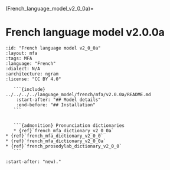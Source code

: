 
(French_language_model_v2_0_0a)=
# French language model v2.0.0a

``````{language_model} French language model v2.0.0a
:id: "French language model v2_0_0a"
:layout: mfa
:tags: MFA
:language: "French"
:dialect: N/A
:architecture: ngram
:license: "CC BY 4.0"

   ```{include} ../../../../language_model/french/mfa/v2.0.0a/README.md
    :start-after: "## Model details"
    :end-before: "## Installation"
   ```


   ```{admonition} Pronunciation dictionaries
   * {ref}`french_mfa_dictionary_v2_0_0a`
* {ref}`french_mfa_dictionary_v2_0_0`
* {ref}`french_mfa_dictionary_v2_0_0a`
* {ref}`french_prosodylab_dictionary_v2_0_0`
   ```

``````

```{include} ../../../../language_model/french/mfa/v2.0.0a/README.md
:start-after: "new)."
```
